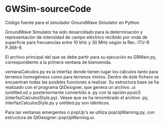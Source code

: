 # GWSim-sourceCode
Código fuente para el simulador GroundWave Simulator en Python

GroundWave Simulator ha sido desarrollado para la determinación y representación de intensidad de campo eléctrico recibido por onda de superficie para frecuencias entre 10 kHz y 30 MHz según la Rec. ITU-R P.368-9.

El archivo principal del que se debe partir para su ejecución es GRMain.py, correspondiente a la primera ventana de bienvenida.

ventanaCalculos.py es la interfaz donde tienen lugar los cálculos tanto para terrenos homogéneos como para terrenos mixtos. Dentro de éste fichero se encuentran todas las posibles funciones a realizar. Su estructura base se ha realizado con el programa QtDesigner, que genera un archivo .ui (untitled.ui) y posteriormente convertido a .py con la opción pyuic5 (interfazCalculosStyle.py). Véase que se ha renombrado el archivo .py, interfazCalculosStyle.py y untitled.py son idénticos.

Para las ventanas emergentes o popUp's se utiliza popUpWarning.py, con estructura de QtDesigner: popUpWarning.ui.

